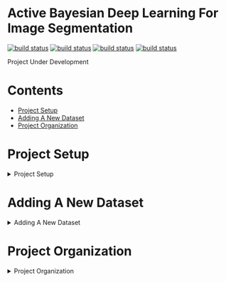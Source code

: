 Active Bayesian Deep Learning For Image Segmentation
==============================

[![build status](https://github.com/andreas-theilgaard/Active-Bayesian-Deep-Learning-For-Image-Segmentation/actions/workflows/ubuntu.yml/badge.svg)](https://github.com/andreas-theilgaard/Active-Bayesian-Deep-Learning-For-Image-Segmentation/actions/workflows/ubuntu.yml)
[![build status](https://github.com/andreas-theilgaard/Active-Bayesian-Deep-Learning-For-Image-Segmentation/actions/workflows/macos.yml/badge.svg)](https://github.com/andreas-theilgaard/Active-Bayesian-Deep-Learning-For-Image-Segmentation/actions/workflows/macos.yml)
[![build status](https://github.com/andreas-theilgaard/Active-Bayesian-Deep-Learning-For-Image-Segmentation/actions/workflows/windows.yml/badge.svg)](https://github.com/andreas-theilgaard/Active-Bayesian-Deep-Learning-For-Image-Segmentation/actions/workflows/windows.yml)
[![build status](https://github.com/andreas-theilgaard/Active-Bayesian-Deep-Learning-For-Image-Segmentation/actions/workflows/Coverage_Report.yml/badge.svg)](https://github.com/andreas-theilgaard/Active-Bayesian-Deep-Learning-For-Image-Segmentation/actions/workflows/Coverage_Report.yml)

Project Under Development

# Contents
- [Project Setup](#Project-Setup)
- [Adding A New Dataset](#adding-a-new-dataset)
- [Project Organization](#project-organization)


# Project Setup
<details>
<summary>
Project Setup
</summary>

#### Clone repository
```
clone https://github.com/andreas-theilgaard/Active-Bayesian-Deep-Learning-For-Image-Segmentation.git
```

#### Create virtual environment (require Python 3.10)
Create virtual environment containing the packages used for this project by the following command:
```
conda env create -f environment.yml
```
</details>


# Adding A New Dataset

<details>
<summary> Adding A New Dataset</summary>

In order to add a new dataset and run the experiments with this dataset do the following:
1. Add the data to the ```data/raw/``` folder with the name of dataset as the folder name and using the same structure as showed below.

------------



    ├── data
      ├── color_mapping
      ├── processed
      └── raw
          ├── DIC_C2DH_Hela
          │   ├── image
          │   └── label
          ├── your dataset       <- Your dataset here
          │   ├── image          <- The images of your dataset
          │   └── label          <- The labels of your dataset
--------

2. Go to ```src/config/``` and add your dataset to the Config class like this
```
class Config:
    datasets = ["warwick",.....,"your_dataset_name"]
    n_classes = {'PhC-C2DH-U373' :8,......,'your_dataset_name':number_of_classes_in_your_dataset}
    title_mapper = {"PhC-C2DH-U373": "PhC-U373",......,"your_dataset_name":"Dataset Title"}
```
The "Dataset Title" is the title you want to be showed on various plot. If you are happy with "your_dataset_name" simply use that.

3. Run the following make command in order to create a new color map instance with your dataset included
```
make colors
```
4. You can now execute the experiments described in ?? using your own dataset by passing "your_dataset_name" to the ```dataset``` flag. If you are interested in binary segmentation, you can enable it by setting the binary flag to true. This will divide the mask into two categories: the background (labeled 0) and everything else (labeled 1).

</details>

# Project Organization

<details>
<summary>
Project Organization
</summary>

------------

    ├── LICENSE
    ├── Makefile           <- Makefile with commands like `make data` or `make train`
    ├── README.md          <- The top-level README for developers using this project.
    ├── data
    │   ├── external       <- Data from third party sources.
    │   ├── interim        <- Intermediate data that has been transformed.
    │   ├── processed      <- The final, canonical data sets for modeling.
    │   └── raw            <- The original, immutable data dump.
    │
    ├── docs               <- A default Sphinx project; see sphinx-doc.org for details
    │
    ├── models             <- Trained and serialized models, model predictions, or model summaries
    │
    ├── notebooks          <- Jupyter notebooks. Naming convention is a number (for ordering),
    │                         the creator's initials, and a short `-` delimited description, e.g.
    │                         `1.0-jqp-initial-data-exploration`.
    │
    ├── references         <- Data dictionaries, manuals, and all other explanatory materials.
    │
    ├── reports            <- Generated analysis as HTML, PDF, LaTeX, etc.
    │   └── figures        <- Generated graphics and figures to be used in reporting
    │
    ├── requirements.txt   <- The requirements file for reproducing the analysis environment, e.g.
    │                         generated with `pip freeze > requirements.txt`
    │
    ├── setup.py           <- makes project pip installable (pip install -e .) so src can be imported
    ├── src                <- Source code for use in this project.
    │   ├── __init__.py    <- Makes src a Python module
    │   │
    │   ├── data           <- Scripts to download or generate data
    │   │   └── make_dataset.py
    │   │
    │   ├── features       <- Scripts to turn raw data into features for modeling
    │   │   └── build_features.py
    │   │
    │   ├── models         <- Scripts to train models and then use trained models to make
    │   │   │                 predictions
    │   │   ├── predict_model.py
    │   │   └── train_model.py
    │   │
    │   └── visualization  <- Scripts to create exploratory and results oriented visualizations
    │       └── visualize.py
    │
    └── tox.ini            <- tox file with settings for running tox; see tox.readthedocs.io


--------

</details>
